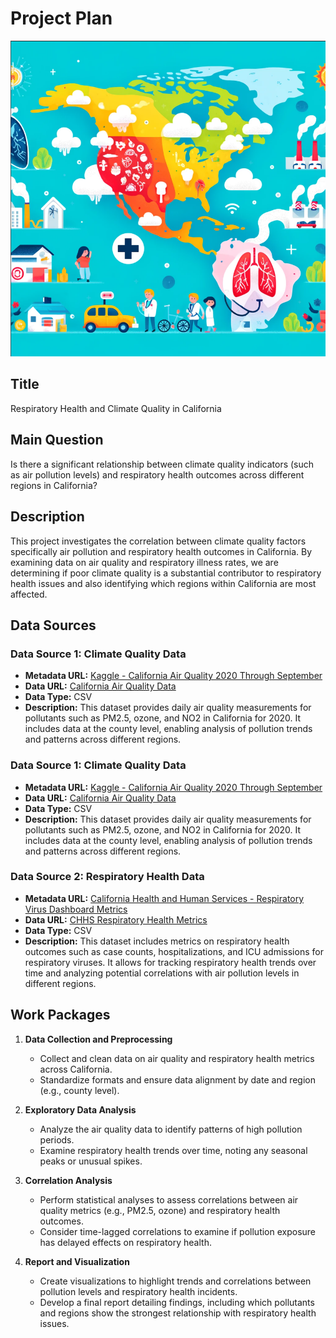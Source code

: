 # Project Plan

![Respiratory Health and Climate Quality in California](./images/title.png)

## Title
Respiratory Health and Climate Quality in California

## Main Question
Is there a significant relationship between climate quality indicators (such as air pollution levels) and respiratory health outcomes across different regions in California?

## Description
This project investigates the correlation between climate quality factors specifically air pollution and respiratory health outcomes in California. By examining data on air quality and respiratory illness rates, we are determining if poor climate quality is a substantial contributor to respiratory health issues and also identifying which regions within California are most affected.

## Data Sources

### Data Source 1: Climate Quality Data
- **Metadata URL:** [Kaggle - California Air Quality 2020 Through September](https://www.kaggle.com/datasets/thaddeussegura/california-air-quality-2020-through-sept10th)
- **Data URL:** [California Air Quality Data](https://www.kaggle.com/datasets/thaddeussegura/california-air-quality-2020-through-sept10th)
- **Data Type:** CSV
- **Description:** This dataset provides daily air quality measurements for pollutants such as PM2.5, ozone, and NO2 in California for 2020. It includes data at the county level, enabling analysis of pollution trends and patterns across different regions.

### Data Source 1: Climate Quality Data
- **Metadata URL:** [Kaggle - California Air Quality 2020 Through September](https://www.kaggle.com/datasets/thaddeussegura/california-air-quality-2020-through-sept10th)
- **Data URL:** [California Air Quality Data](https://www.kaggle.com/datasets/thaddeussegura/california-air-quality-2020-through-sept10th)
- **Data Type:** CSV
- **Description:** This dataset provides daily air quality measurements for pollutants such as PM2.5, ozone, and NO2 in California for 2020. It includes data at the county level, enabling analysis of pollution trends and patterns across different regions.


### Data Source 2: Respiratory Health Data
- **Metadata URL:** [California Health and Human Services - Respiratory Virus Dashboard Metrics](https://data.chhs.ca.gov/dataset/respiratory-virus-dashboard-metrics)
- **Data URL:** [CHHS Respiratory Health Metrics](https://data.chhs.ca.gov/dataset/respiratory-virus-dashboard-metrics)
- **Data Type:** CSV
- **Description:** This dataset includes metrics on respiratory health outcomes such as case counts, hospitalizations, and ICU admissions for respiratory viruses. It allows for tracking respiratory health trends over time and analyzing potential correlations with air pollution levels in different regions.

## Work Packages

1. **Data Collection and Preprocessing**
   - Collect and clean data on air quality and respiratory health metrics across California.
   - Standardize formats and ensure data alignment by date and region (e.g., county level).

2. **Exploratory Data Analysis**
   - Analyze the air quality data to identify patterns of high pollution periods.
   - Examine respiratory health trends over time, noting any seasonal peaks or unusual spikes.

3. **Correlation Analysis**
   - Perform statistical analyses to assess correlations between air quality metrics (e.g., PM2.5, ozone) and respiratory health outcomes.
   - Consider time-lagged correlations to examine if pollution exposure has delayed effects on respiratory health.

4. **Report and Visualization**
   - Create visualizations to highlight trends and correlations between pollution levels and respiratory health incidents.
   - Develop a final report detailing findings, including which pollutants and regions show the strongest relationship with respiratory health issues.
